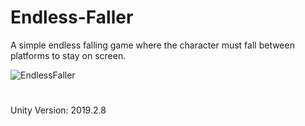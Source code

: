 # Endless-Faller

A simple endless falling game where the character must fall between platforms to stay on screen.

![EndlessFaller](https://user-images.githubusercontent.com/26629624/89626399-a5b63880-d899-11ea-8175-8dc1655e95fc.gif)

#
Unity Version: 2019.2.8


 
